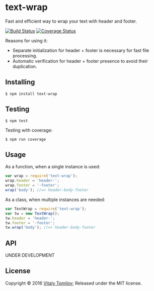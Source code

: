 text-wrap
=========

Fast and efficient way to wrap your text with header and footer.

[![Build Status](https://travis-ci.org/vitaly-t/text-wrap.svg?branch=master)](https://travis-ci.org/vitaly-t/text-wrap)
[![Coverage Status](https://coveralls.io/repos/vitaly-t/text-wrap/badge.svg?branch=master)](https://coveralls.io/r/vitaly-t/text-wrap?branch=master)

Reasons for using it:

* Separate initialization for header + footer is necessary for fast file processing.
* Automatic verification for header + footer presence to avoid their duplication.

## Installing

```
$ npm install text-wrap
```

## Testing

```
$ npm test
```

Testing with coverage:
```
$ npm run coverage
```

## Usage

As a function, when a single instance is used:

```js
var wrap = require('text-wrap');
wrap.header = 'header-';
wrap.footer = '-footer';
wrap('body'); //=> header-body-footer
```

As a class, when multiple instances are needed:

```js
var TextWrap = require('text-wrap');
var tw = new TextWrap();
tw.header = 'header-';
tw.footer = '-footer';
tw.wrap('body'); //=> header-body-footer
```

## API

UNDER DEVELOPMENT

## License

Copyright © 2016 [Vitaly Tomilov](https://github.com/vitaly-t);
Released under the MIT license.

[text-wrap]:https://github.com/vitaly-t/text-wrap
